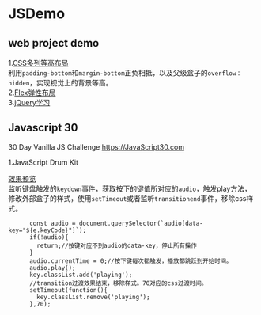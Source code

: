 # JSDemo
web project demo
---
1.[CSS多列等高布局](https://rui012345.github.io/Javascript-Learning-30/CSS%E7%AD%89%E9%AB%98%E5%B8%83%E5%B1%80.html)\
利用`padding-bottom`和`margin-bottom`正负相抵，以及父级盒子的`overflow：hidden`，实现视觉上的背景等高。\
2.[Flex弹性布局](https://rui012345.github.io/Javascript-Learning-30/flex.html)\
3.[jQuery学习](https://rui012345.github.io/Javascript-Learning-30/jQuerytest01/index.html)

Javascript 30
---
30 Day Vanilla JS Challenge https://JavaScript30.com  

1.JavaScript Drum Kit  

[效果预览](https://rui012345.github.io/Javascript-Learning-30/01%20-%20JavaScript%20Drum%20Kit/index-GREY.html)  
监听键盘触发的`keydown`事件，获取按下的键值所对应的`audio`，触发play方法，修改外部盒子的样式，使用`setTimeout`或者监听`transitionend`事件，移除css样式。
```
      const audio = document.querySelector(`audio[data-key="${e.keyCode}"]`);
      if(!audio){
        return;//按键对应不到audio的data-key，停止所有操作
      }
      audio.currentTime = 0;//按下键每次都触发，播放都跳跃到开始时间。
      audio.play();
      key.classList.add('playing');
      //transition过渡效果结束，移除样式。70对应的css过渡时间。
      setTimeout(function(){
        key.classList.remove('playing');
      },70);
```
